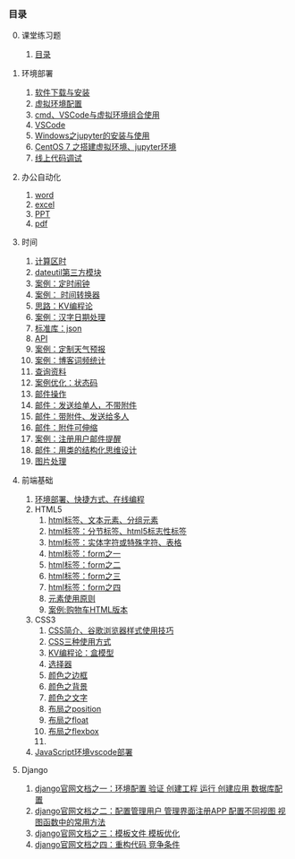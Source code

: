### 目录 ###
0. 课堂练习题
	1. [目录](00lesson_practice/readme.md)
1. 环境部署
	1. [软件下载与安装](01setup_env/day001.md)
	2. [虚拟环境配置](01setup_env/day002.md)
	3. [cmd、VSCode与虚拟环境组合使用](01setup_env/day003.md)
	4. [VSCode](01setup_env/day004.md)
	5. [Windows之jupyter的安装与使用](01setup_env/day005.md)
	6. [CentOS 7 之搭建虚拟环境、jupyter环境](01setup_env/day006.md)
	7. [线上代码调试](01setup_env/day007.md)

2. 办公自动化
	1. [word](03automate/day001.md)
	2. [excel](03automate/day002.md)
	3. [PPT](03automate/day003.md)
	3. [pdf](03automate/day004.md)
3. 时间
	1. [计算区时](03automate/day005.md)
	2. [dateutil第三方模块](03automate/day005.md)
	3. [案例：定时闹钟](03automate/day006.md)
	4. [案例： 时间转换器](03automate/day007.md)
	5. [思路：KV编程论](03automate/day008.md)
	6. [案例：汉字日期处理](03automate/day009.md)
	7. [标准库：json](03automate/day010.md)
	8. [API](03automate/day011.md)
	9. [案例：定制天气预报](03automate/day011.md)
	10. [案例：博客词频统计](03automate/day012.md)
	11. [查询资料](03automate/day013.md)
	12. [案例优化：状态码](03automate/day013.md)
	13. [邮件操作](03automate/day014.md)
	14. [邮件：发送给单人，不带附件](03automate/day014.md)
	15. [邮件：带附件、发送给多人](03automate/day015.md)
	16. [邮件：附件可伸缩](03automate/day016.md)
	17. [案例：注册用户邮件提醒](03automate/day017.md)
	18. [邮件：用类的结构化思维设计](03automate/day018.md)
	19. [图片处理](03automate/day019.md)

5. 前端基础
	1. [环境部署、快捷方式、在线编程](05web_basic/day01.md)
	2. HTML5
		1. [html标签、文本元素、分组元素](05web_basic/HTML5/day01.md)
		2. [html标签：分节标签、html5标志性标签](05web_basic/HTML5/day02.md)
		3. [html标签：实体字符或特殊字符、表格](05web_basic/HTML5/day03.md)
		4. [html标签：form之一](05web_basic/HTML5/day04.md)
		5. [html标签：form之二](05web_basic/HTML5/day05.md)
		6. [html标签：form之三](05web_basic/HTML5/day06.md)
		7. [html标签：form之四](05web_basic/HTML5/day07.md)
		8. [元素使用原则](05web_basic/HTML5/day07.md)
		9. [案例:购物车HTML版本](05web_basic/html_demo/shopping_cart.html)
	3. CSS3
		1. [CSS简介、谷歌浏览器样式使用技巧](05web_basic/CSS3/day01.md)
		2. [CSS三种使用方式](05web_basic/CSS3/day01.md)
		3. [KV编程论：盒模型](05web_basic/CSS3/day02.md)
		4. [选择器](05web_basic/CSS3/day02.md)
		5. [颜色之边框](05web_basic/CSS3/day03.md)
		6. [颜色之背景](05web_basic/CSS3/day03.md)
		7. [颜色之文字](05web_basic/CSS3/day03.md)
		8. [布局之position](05web_basic/CSS3/day04.md)
		9. [布局之float](05web_basic/CSS3/day05.md)
		10. [布局之flexbox](05web_basic/CSS3/day06.md)
		11. 
	2. [JavaScript环境vscode部署](05web_basic/day032.md)
7. Django
	1. [django官网文档之一：环境配置 验证 创建工程 运行 创建应用 数据库配置](07Django/day001.md)
	2. [django官网文档之二：配置管理用户 管理界面注册APP 配置不同视图 视图函数中的常用方法](07Django/day002.md)
	3. [django官网文档之三：模板文件 模板优化](07Django/day003.md)
	4. [django官网文档之四：重构代码 竞争条件](07Django/day004.md)